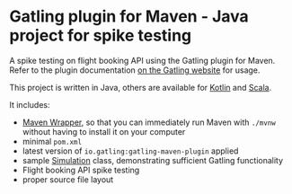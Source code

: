Gatling plugin for Maven - Java project for spike testing
============================================

A spike testing on flight booking API using the Gatling plugin for Maven. Refer to the plugin documentation
[on the Gatling website](https://gatling.io/docs/current/extensions/maven_plugin/) for usage.

This project is written in Java, others are available for [Kotlin](https://github.com/gatling/gatling-maven-plugin-demo-kotlin)
and [Scala](https://github.com/gatling/gatling-maven-plugin-demo-scala).

It includes:

* [Maven Wrapper](https://maven.apache.org/wrapper/), so that you can immediately run Maven with `./mvnw` without having
  to install it on your computer
* minimal `pom.xml`
* latest version of `io.gatling:gatling-maven-plugin` applied
* sample [Simulation](https://gatling.io/docs/gatling/reference/current/general/concepts/#simulation) class,
  demonstrating sufficient Gatling functionality
* Flight booking API spike testing 
* proper source file layout
